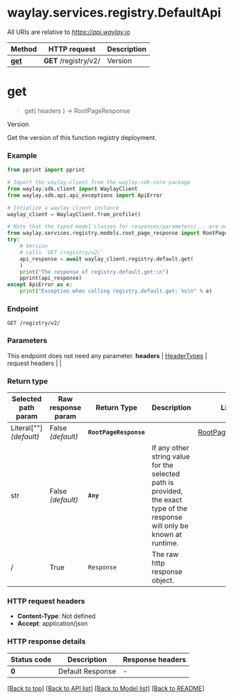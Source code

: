 # waylay.services.registry.DefaultApi

All URIs are relative to *https://api.waylay.io*

Method | HTTP request | Description
------------- | ------------- | -------------
[**get**](DefaultApi.md#get) | **GET** /registry/v2/ | Version

# **get**
> get(
> headers
> ) -> RootPageResponse

Version

Get the version of this function registry deployment.

### Example

```python
from pprint import pprint

# Import the waylay-client from the waylay-sdk-core package
from waylay.sdk.client import WaylayClient
from waylay.sdk.api.api_exceptions import ApiError

# Intialize a waylay client instance
waylay_client = WaylayClient.from_profile()

# Note that the typed model classes for responses/parameters/... are only available when `waylay-sdk-registry-types` is installed
from waylay.services.registry.models.root_page_response import RootPageResponse
try:
    # Version
    # calls `GET /registry/v2/`
    api_response = await waylay_client.registry.default.get(
    )
    print("The response of registry.default.get:\n")
    pprint(api_response)
except ApiError as e:
    print("Exception when calling registry.default.get: %s\n" % e)
```

### Endpoint
```
GET /registry/v2/
```
### Parameters

This endpoint does not need any parameter.
**headers** | [HeaderTypes](Operation.md#req_headers) | request headers |  | 

### Return type

Selected path param | Raw response param | Return Type  | Description | Links
------------------- | ------------------ | ------------ | ----------- | -----
Literal[""] _(default)_  | False _(default)_ | **`RootPageResponse`** |  | [RootPageResponse](RootPageResponse.md)
str | False _(default)_ | **`Any`** | If any other string value for the selected path is provided, the exact type of the response will only be known at runtime. | 
/ | True | `Response` | The raw http response object.

### HTTP request headers

 - **Content-Type**: Not defined
 - **Accept**: application/json

### HTTP response details

| Status code | Description | Response headers |
|-------------|-------------|------------------|
**0** | Default Response |  -  |

[[Back to top]](#) [[Back to API list]](../README.md#documentation-for-api-endpoints) [[Back to Model list]](../README.md#documentation-for-models) [[Back to README]](../README.md)

